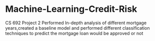 # Machine-Learning-Credit-Risk
CS 692 Project 2
Performed In-depth analysis of different mortgage years,created a baseline model and performed different classification techniques to predict the mortgage loan would be approved or not
